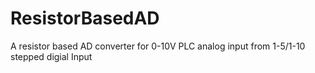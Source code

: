 # ResistorBasedAD
A resistor based AD converter for 0-10V PLC analog input from 1-5/1-10 stepped digial Input
